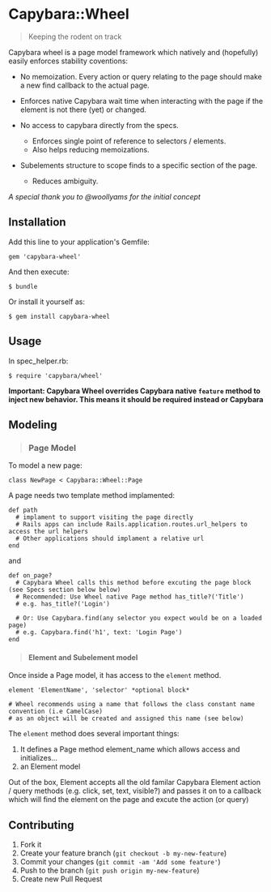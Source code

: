 # Capybara::Wheel
> Keeping the rodent on track

Capybara wheel is a page model framework which natively and (hopefully) easily enforces stability coventions:

- No memoization. Every action or query relating to the page should make a new find callback to the actual page.
 - Enforces native Capybara wait time when interacting with the page if the element is not there (yet) or changed.

- No access to capybara directly from the specs.
  - Enforces single point of reference to selectors / elements.
  - Also helps reducing memoizations.

- Subelements structure to scope finds to a specific section of the page.
  - Reduces ambiguity.

*A special thank you to @woollyams for the initial concept*

## Installation

Add this line to your application's Gemfile:

    gem 'capybara-wheel'

And then execute:

    $ bundle

Or install it yourself as:

    $ gem install capybara-wheel

## Usage

In spec_helper.rb:

    $ require 'capybara/wheel'

**Important: Capybara Wheel overrides Capybara native `feature` method to inject new behavior. This means it should be required instead or Capybara**

## Modeling

> ### Page Model


To model a new page:

    class NewPage < Capybara::Wheel::Page

A page needs two template method implamented:

    def path
      # implament to support visiting the page directly
      # Rails apps can include Rails.application.routes.url_helpers to access the url helpers
      # Other applications should implament a relative url
    end

  and

    def on_page?
      # Capybara Wheel calls this method before excuting the page block (see Specs section below below)
      # Recommended: Use Wheel native Page method has_title?('Title')
      # e.g. has_title?('Login')

      # Or: Use Capybara.find(any selector you expect would be on a loaded page)
      # e.g. Capybara.find('h1', text: 'Login Page')
    end

> #### Element and Subelement model

Once inside a Page model, it has access to the `element` method.

    element 'ElementName', 'selector' *optional block*

    # Wheel recommends using a name that follows the class constant name convention (i.e CamelCase)
    # as an object will be created and assigned this name (see below)

The `element` method does several important things:

1. It defines a Page method element_name which allows access and initializes...
2. an Element model

Out of the box, Element accepts all the old familar Capybara Element action / query methods (e.g. click, set, text, visible?) and passes it on to a callback which will find the element on the page and excute the action (or query)


## Contributing

1. Fork it
2. Create your feature branch (`git checkout -b my-new-feature`)
3. Commit your changes (`git commit -am 'Add some feature'`)
4. Push to the branch (`git push origin my-new-feature`)
5. Create new Pull Request